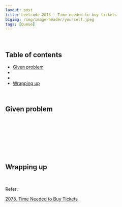 ```yaml
---
layout: post
title: Leetcode 2073 - Time needed to buy tickets
bigimg: /img/image-header/yourself.jpeg
tags: [Queue]
---
```





<br>

## Table of contents
- [Given problem](#given-problem)
- []()
- []()
- [Wrapping up](#wrapping-up)


<br>

## Given problem






<br>

## 






<br>

## 





<br>

## Wrapping up




<br>

Refer:

[2073. Time Needed to Buy Tickets](https://leetcode.com/problems/time-needed-to-buy-tickets/)
